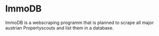# ImmoDB

ImmoDB is a webscraping programm that is planned to scrape all major austrian Propertyscouts and list them in a database.
